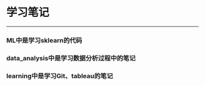# 学习笔记
 
---
### ML中是学习sklearn的代码

### data_analysis中是学习数据分析过程中的笔记

### learning中是学习Git、tableau的笔记


